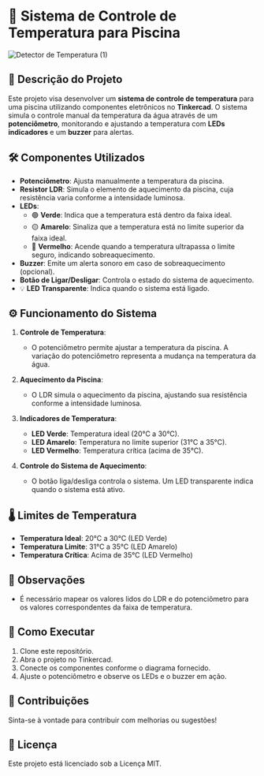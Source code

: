 # 🌊 Sistema de Controle de Temperatura para Piscina
![Detector de Temperatura (1)](https://github.com/user-attachments/assets/3e5ae330-0c15-40f8-a121-408f6cd6048a)

## 📜 Descrição do Projeto

Este projeto visa desenvolver um **sistema de controle de temperatura** para uma piscina utilizando componentes eletrônicos no **Tinkercad**. O sistema simula o controle manual da temperatura da água através de um **potenciômetro**, monitorando e ajustando a temperatura com **LEDs indicadores** e um **buzzer** para alertas.

## 🛠️ Componentes Utilizados

- **Potenciômetro**: Ajusta manualmente a temperatura da piscina.
- **Resistor LDR**: Simula o elemento de aquecimento da piscina, cuja resistência varia conforme a intensidade luminosa.
- **LEDs**:
  - 🟢 **Verde**: Indica que a temperatura está dentro da faixa ideal.
  - 🟡 **Amarelo**: Sinaliza que a temperatura está no limite superior da faixa ideal.
  - 🔴 **Vermelho**: Acende quando a temperatura ultrapassa o limite seguro, indicando sobreaquecimento.
- **Buzzer**: Emite um alerta sonoro em caso de sobreaquecimento (opcional).
- **Botão de Ligar/Desligar**: Controla o estado do sistema de aquecimento.
- 💡 **LED Transparente**: Indica quando o sistema está ligado.

## ⚙️ Funcionamento do Sistema

1. **Controle de Temperatura**:
   - O potenciômetro permite ajustar a temperatura da piscina. A variação do potenciômetro representa a mudança na temperatura da água.

2. **Aquecimento da Piscina**:
   - O LDR simula o aquecimento da piscina, ajustando sua resistência conforme a intensidade luminosa.

3. **Indicadores de Temperatura**:
   - **LED Verde**: Temperatura ideal (20°C a 30°C).
   - **LED Amarelo**: Temperatura no limite superior (31°C a 35°C).
   - **LED Vermelho**: Temperatura crítica (acima de 35°C).

4. **Controle do Sistema de Aquecimento**:
   - O botão liga/desliga controla o sistema. Um LED transparente indica quando o sistema está ativo.

## 🌡️ Limites de Temperatura

- **Temperatura Ideal**: 20°C a 30°C (LED Verde)
- **Temperatura Limite**: 31°C a 35°C (LED Amarelo)
- **Temperatura Crítica**: Acima de 35°C (LED Vermelho)

## 📌 Observações

- É necessário mapear os valores lidos do LDR e do potenciômetro para os valores correspondentes da faixa de temperatura.

## 🚀 Como Executar

1. Clone este repositório.
2. Abra o projeto no Tinkercad.
3. Conecte os componentes conforme o diagrama fornecido.
4. Ajuste o potenciômetro e observe os LEDs e o buzzer em ação.

## 🤝 Contribuições

Sinta-se à vontade para contribuir com melhorias ou sugestões!

## 📄 Licença

Este projeto está licenciado sob a Licença MIT.
